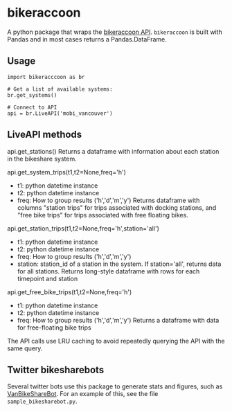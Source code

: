 # bikeraccoon

A python package that wraps the [bikeraccoon API](https://github.com/mjarrett/bikeraccoonAPI). `bikeraccoon` is built with Pandas and in most cases returns a Pandas.DataFrame.

## Usage

```
import bikeracccoon as br

# Get a list of available systems:
br.get_systems()

# Connect to API
api = br.LiveAPI('mobi_vancouver')
```

## LiveAPI methods

api.get_stations()
Returns a dataframe with information about each station in the bikeshare system.

api.get_system_trips(t1,t2=None,freq='h')
* t1: python datetime instance
* t2: python datetime instance
* freq: How to group results ('h','d','m','y')
Returns dataframe with columns "station trips" for trips associated with docking stations, and "free bike trips" for trips associated with free floating bikes.

api.get_station_trips(t1,t2=None,freq='h',station='all')
* t1: python datetime instance
* t2: python datetime instance
* freq: How to group results ('h','d','m','y')
* station: station_id of a station in the system. If station='all', returns data for all stations.
Returns long-style dataframe with rows for each timepoint and station

api.get_free_bike_trips(t1,t2=None,freq='h')
* t1: python datetime instance
* t2: python datetime instance
* freq: How to group results ('h','d','m','y')
Returns a dataframe with data for free-floating bike trips

The API calls use LRU caching to avoid repeatedly querying the API with the same query.

## Twitter bikesharebots

Several twitter bots use this package to generate stats and figures, such as [VanBikeShareBot](https://twitter.com/vanbikesharebot). For an example of this, see the file `sample_bikesharebot.py`. 



